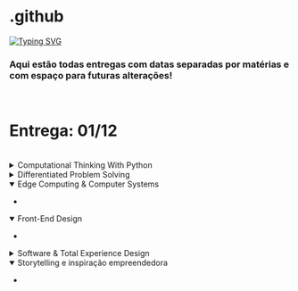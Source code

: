 # .github
[![Typing SVG](https://readme-typing-svg.herokuapp.com?font=Fira+Code&pause=1000&color=F7862E&width=435&lines=Global+%2B+Solution+%2B)](https://git.io/typing-svg)
### Aqui estão todas entregas com datas separadas por matérias e com espaço para futuras alterações!

<br>
<h1> Entrega: 01/12 </h1>
 <br>

<details>
<summary> Computational Thinking With Python </summary>

  

</details>

<details>
<summary> Differentiated Problem Solving </summary>

  

</details>


<details open>
<summary> Edge Computing & Computer Systems </summary>
    <ul>
    <li>  </li>
  </ul>
</details>


<details open>
<summary> Front-End Design </summary>
  <ul>
    <li>   </li>
  </ul>
</details>


<details>
<summary> Software & Total Experience Design </summary>


  
</details>

<details open>
<summary> Storytelling e inspiração empreendedora  </summary>
  <ul>
    <li>    </li>
